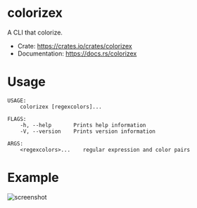 # colorizex

A CLI that colorize.

- Crate: <https://crates.io/crates/colorizex>
- Documentation: <https://docs.rs/colorizex>

# Usage
```
USAGE:
    colorizex [regexcolors]...

FLAGS:
    -h, --help       Prints help information
    -V, --version    Prints version information

ARGS:
    <regexcolors>...    regular expression and color pairs
```

# Example

![screenshot](https://user-images.githubusercontent.com/1453551/30725032-a2ab4e80-9ef6-11e7-9b86-0a795dc0cd38.png)
